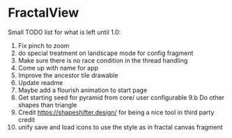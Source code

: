 # FractalView

Small TODO list for what is left until 1.0:

1. Fix pinch to zoom
2. do special treatment on landscape mode for config fragment
3. Make sure there is no race condition in the thread handling
4. Come up with name for app
5. Improve the ancestor tile drawable
6. Update readme
7. Maybe add a flourish animation to start page
9. Get starting seed for pyramid from core/ user configurable
9.b Do other shapes than triangle
10. Credit https://shapeshifter.design/ for being a nice tool in third party credit
11. unify save and load icons to use the style as in fractal canvas fragment
